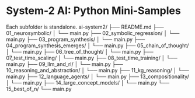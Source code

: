 # System-2 AI: Python Mini-Samples
Each subfolder is standalone.
ai-system2/
├── README.md
├── 01_neurosymbolic/
│ └── main.py
├── 02_symbolic_regression/
│ └── main.py
├── 03_program_synthesis/
│ └── main.py
├── 04_program_synthesis_emerges/
│ └── main.py
├── 05_chain_of_thought/
│ └── main.py
├── 06_tree_of_thought/
│ └── main.py
├── 07_test_time_scaling/
│ └── main.py
├── 08_test_time_training/
│ └── main.py
├── 09_llm_and_rl/
│ └── main.py
├── 10_reasoning_and_abstraction/
│ └── main.py
├── 11_kg_reasoning/
│ └── main.py
├── 12_language_agents/
│ └── main.py
├── 13_compositionality/
│ └── main.py
├── 14_large_concept_models/
│ └── main.py
└── 15_best_of_n/
└── main.py
